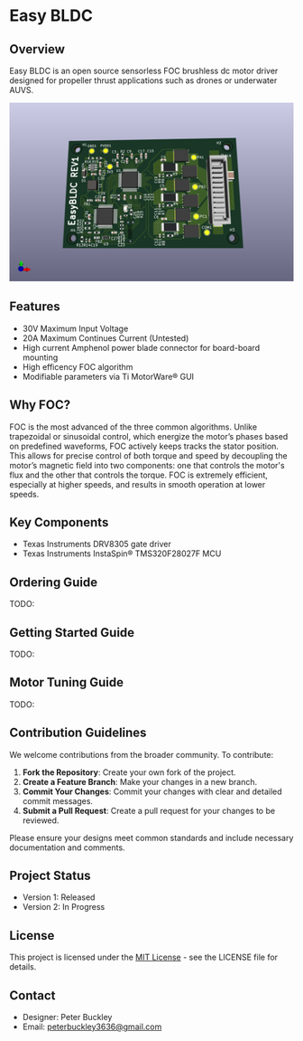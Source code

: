 

# Easy BLDC

## Overview
Easy BLDC is an open source sensorless FOC brushless dc motor driver designed for propeller thrust applications such as drones or underwater AUVS.

![PCB Render](PCB/EasyBLDCV1_DRV8305/EasyBLDCV1_DRV8305.png)

## Features
* 30V Maximum Input Voltage
* 20A Maximum Continues Current (Untested)
* High current Amphenol power blade connector for board-board mounting
* High efficency FOC algorithm
* Modifiable parameters via Ti MotorWare® GUI

## Why FOC?
FOC is the most advanced of the three common algorithms. Unlike trapezoidal or sinusoidal control, which energize the motor’s phases based on predefined waveforms, FOC actively keeps tracks the stator position. This allows for precise control of both torque and speed by decoupling the motor’s magnetic field into two components: one that controls the motor's flux and the other that controls the torque. FOC is extremely efficient, especially at higher speeds, and results in smooth operation at lower speeds. 

## Key Components
* Texas Instruments DRV8305 gate driver
* Texas Instruments InstaSpin® TMS320F28027F MCU

## Ordering Guide
TODO:

## Getting Started Guide
TODO:

## Motor Tuning Guide
TODO:

## Contribution Guidelines
We welcome contributions from the broader community. To contribute:

1. **Fork the Repository**: Create your own fork of the project.
2. **Create a Feature Branch**: Make your changes in a new branch.
3. **Commit Your Changes**: Commit your changes with clear and detailed commit messages.
4. **Submit a Pull Request**: Create a pull request for your changes to be reviewed.

Please ensure your designs meet common standards and include necessary documentation and comments.

## Project Status
- Version 1: Released
- Version 2: In  Progress

## License
This project is licensed under the [MIT License](LICENSE) - see the LICENSE file for details.

## Contact
- Designer: Peter Buckley
- Email: peterbuckley3636@gmail.com
